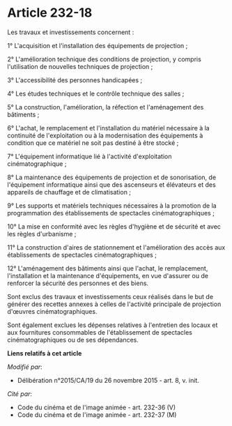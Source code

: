 # Article 232-18

Les travaux et investissements concernent : 

1° L'acquisition et l'installation des équipements de projection ; 

2° L'amélioration technique des conditions de projection, y compris l'utilisation de nouvelles techniques de projection ; 

3° L'accessibilité des personnes handicapées ; 

4° Les études techniques et le contrôle technique des salles ; 

5° La construction, l'amélioration, la réfection et l'aménagement des bâtiments ; 

6° L'achat, le remplacement et l'installation du matériel nécessaire à la continuité de l'exploitation ou à la modernisation
des équipements à condition que ce matériel ne soit pas destiné à être stocké ; 

7° L'équipement informatique lié à l'activité d'exploitation cinématographique ; 

8° La maintenance des équipements de projection et de sonorisation, de l'équipement informatique ainsi que des ascenseurs et
élévateurs et des appareils de chauffage et de climatisation ; 

9° Les supports et matériels techniques nécessaires à la promotion de la programmation des établissements de spectacles
cinématographiques ; 

10° La mise en conformité avec les règles d'hygiène et de sécurité et avec les règles d'urbanisme ; 

11° La construction d'aires de stationnement et l'amélioration des accès aux établissements de spectacles
cinématographiques ;

12° L'aménagement des bâtiments ainsi que l'achat, le remplacement, l'installation et la maintenance d'équipements, en vue
d'assurer ou de renforcer la sécurité des personnes et des biens. 

Sont exclus des travaux et investissements ceux réalisés dans le but de générer des recettes annexes à celles de l'activité
principale de projection d'œuvres cinématographiques. 

Sont également exclues les dépenses relatives à l'entretien des locaux et aux fournitures consommables de l'établissement de
spectacles cinématographiques ou de ses dépendances.

**Liens relatifs à cet article**

_Modifié par_:

  - Délibération n°2015/CA/19 du 26 novembre 2015 - art. 8, v. init.

_Cité par_:

  - Code du cinéma et de l'image animée - art. 232-36 (V)
  - Code du cinéma et de l'image animée - art. 232-37 (M)
